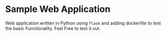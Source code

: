 # Sample Web Application  

Web application written in Python using `flask` and adding dockerfile to test the basic Functionality. Feel Free to test it out. 